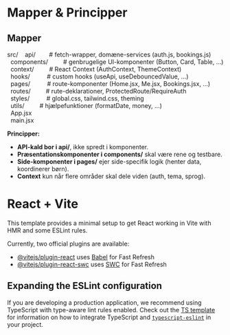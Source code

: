 # Mapper & Principper
## Mapper
src/&nbsp;
  &nbsp;&nbsp;api/  &nbsp;&nbsp;&nbsp;&nbsp;&nbsp;&nbsp;          # fetch-wrapper, domæne-services (auth.js, bookings.js)</br>
  &nbsp;&nbsp;components/ &nbsp;&nbsp;&nbsp;&nbsp; &nbsp;&nbsp;   # genbrugelige UI-komponenter (Button, Card, Table, ...)</br>
  &nbsp;&nbsp;context/   &nbsp;&nbsp;&nbsp;&nbsp; &nbsp;&nbsp;    # React Context (AuthContext, ThemeContext)</br>
  &nbsp;&nbsp;hooks/     &nbsp; &nbsp;&nbsp;&nbsp;  &nbsp;&nbsp;  # custom hooks (useApi, useDebouncedValue, ...)</br>
  &nbsp;&nbsp;pages/     &nbsp; &nbsp;&nbsp;&nbsp; &nbsp;&nbsp;   # route-komponenter (Home.jsx, Me.jsx, Bookings.jsx, ...)</br>
  &nbsp;&nbsp;routes/    &nbsp;&nbsp;&nbsp;&nbsp;  &nbsp;&nbsp;   # rute-deklarationer, ProtectedRoute/RequireAuth</br>
  &nbsp;&nbsp;styles/    &nbsp; &nbsp;&nbsp;&nbsp; &nbsp;&nbsp;   # global.css, tailwind.css, theming</br>
  &nbsp;&nbsp;utils/      &nbsp;&nbsp;&nbsp;&nbsp; &nbsp;&nbsp;   # hjælpefunktioner (formatDate, money, ...)</br>
  &nbsp;&nbsp;App.jsx</br>
  &nbsp;&nbsp;main.jsx</br>

**Principper:**

- **API-kald bor i api/**, ikke spredt i komponenter.
- **Præsentationskomponenter i components/** skal være rene og testbare.
- **Side-komponenter i pages/** ejer side-specifik logik (henter data, koordinerer børn).
- **Context** kun når flere områder skal dele viden (auth, tema, sprog).





# React + Vite

This template provides a minimal setup to get React working in Vite with HMR and some ESLint rules.

Currently, two official plugins are available:

- [@vitejs/plugin-react](https://github.com/vitejs/vite-plugin-react/blob/main/packages/plugin-react) uses [Babel](https://babeljs.io/) for Fast Refresh
- [@vitejs/plugin-react-swc](https://github.com/vitejs/vite-plugin-react/blob/main/packages/plugin-react-swc) uses [SWC](https://swc.rs/) for Fast Refresh

## Expanding the ESLint configuration

If you are developing a production application, we recommend using TypeScript with type-aware lint rules enabled. Check out the [TS template](https://github.com/vitejs/vite/tree/main/packages/create-vite/template-react-ts) for information on how to integrate TypeScript and [`typescript-eslint`](https://typescript-eslint.io) in your project.
